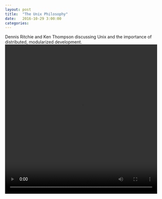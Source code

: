 ```yaml
---
layout: post
title:  "The Unix Philosophy"
date:	2016-10-29 3:00:00
categories:
---
```

Dennis Ritchie and Ken Thompson discussing Unix and the importance of distributed,
modularized development.
<video id="minicellsmov" width="503" height="492" preload controls>
	<source src="{{ site.url }}/engineering/images/Unix.mp4" type = "video/mp4">
</video>
